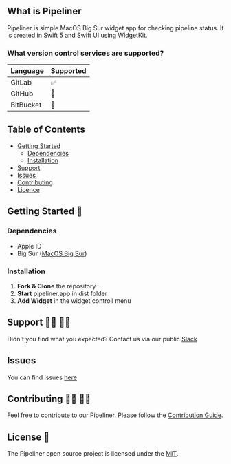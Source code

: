 ## What is Pipeliner

Pipeliner is simple MacOS Big Sur widget app for checking pipeline status. It is created in Swift 5 and Swift UI using WidgetKit.


### What version control services are supported?

Language | Supported
------------ | -------------
GitLab | ✅
GitHub | 🚧
BitBucket | 🚧

## Table of Contents

<!-- toc -->
* [Getting Started](#Getting-Started-)
  * [Dependencies](#Dependencies)
  * [Installation](#Installation)
* [Support](#support-%EF%B8%8F-%EF%B8%8F)
* [Issues](#issues)
* [Contributing](#contributing--)
* [Licence](#license-)  
<!-- tocstop -->

## Getting Started 🏁

### Dependencies
- Apple ID
- Big Sur ([MacOS Big Sur](https://beta.apple.com/sp/betaprogram/enroll))

### Installation

1. **Fork & Clone** the repository
2. **Start** pipeliner.app in dist folder
3. **Add Widget** in the widget controll menu

## Support 🦸‍♀️ 🦸‍♂️
Didn't you find what you expected? Contact us via our public [Slack](https://bit.ly/slack_developer_experience)

## Issues
You can find issues [here](https://github.com/DXHeroes/Pipeliner/issues)

## Contributing 👩‍💻 👨‍💻
Feel free to contribute to our Pipeliner. Please follow the [Contribution Guide](CONTRIBUTING.md).

## License 📝

The Pipeliner open source project is licensed under the [MIT](LICENSE).
